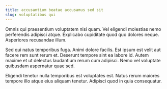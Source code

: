 ```yaml
---
title: accusantium beatae accusamus sed sit
slug: voluptatibus qui
---
```


Omnis qui praesentium voluptatem nisi quam. Vel eligendi molestias nemo perferendis adipisci atque. Explicabo cupiditate quod quo dolores neque. Asperiores recusandae illum.

Sed qui natus temporibus fuga. Animi dolore facilis. Est ipsum est velit aut facere rem sunt rerum et. Deserunt tempore sint ea labore id. Autem maxime et ut delectus laudantium rerum cum adipisci. Nemo vel voluptate quibusdam aspernatur quae sed.

Eligendi tenetur nulla temporibus est voluptates est. Natus rerum maiores tempore illo atque eius aliquam tenetur. Adipisci quod in quia consequatur.

